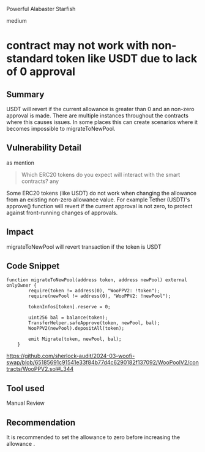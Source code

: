 Powerful Alabaster Starfish

medium

# contract may not work with non-standard token like USDT due to lack of 0 approval

## Summary
USDT will revert if the current allowance is greater than 0 and an non-zero approval is made. There are multiple instances throughout the contracts where this causes issues. In some places this can create scenarios where it becomes impossible to migrateToNewPool.
## Vulnerability Detail
as mention 
>Which ERC20 tokens do you expect will interact with the smart contracts?
>any

Some ERC20 tokens (like USDT) do not work when changing the allowance from an existing non-zero allowance value. For example Tether (USDT)'s approve() function will revert if the current approval is not zero, to protect against front-running changes of approvals.

## Impact
migrateToNewPool will revert transaction if the token is USDT 
## Code Snippet
```solidity
function migrateToNewPool(address token, address newPool) external onlyOwner {
        require(token != address(0), "WooPPV2: !token");
        require(newPool != address(0), "WooPPV2: !newPool");

        tokenInfos[token].reserve = 0;

        uint256 bal = balance(token);
        TransferHelper.safeApprove(token, newPool, bal);
        WooPPV2(newPool).depositAll(token);

        emit Migrate(token, newPool, bal);
    }
```
https://github.com/sherlock-audit/2024-03-woofi-swap/blob/65185691c91541e33f84b77d4c6290182f137092/WooPoolV2/contracts/WooPPV2.sol#L344
## Tool used

Manual Review

## Recommendation
It is recommended to set the allowance to zero before increasing the allowance .